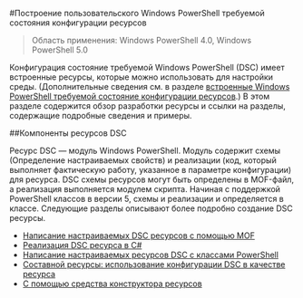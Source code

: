 #Построение пользовательского Windows PowerShell требуемой состояния конфигурации ресурсов

> Область применения: Windows PowerShell 4.0, Windows PowerShell 5.0

Конфигурация состояние требуемой Windows PowerShell (DSC) имеет встроенные ресурсы, которые можно использовать для настройки среды. (Дополнительные сведения см. в разделе [встроенные Windows PowerShell требуемой состояние конфигурации ресурсов](builtInResource.md).) В этом разделе содержится обзор разработки ресурсы и ссылки на разделы, содержащие подробные сведения и примеры.

##Компоненты ресурсов DSC

Ресурс DSC — модуль Windows PowerShell. Модуль содержит схемы (Определение настраиваемых свойств) и реализации (код, который выполняет фактическую работу, указанное в параметре конфигурации) для ресурса. DSC схемы ресурсов могут быть определены в MOF-файл, а реализация выполняется модулем скрипта. Начиная с поддержкой PowerShell классов в версии 5, схемы и реализации и определяется в классе. Следующие разделы описывают более подробно создание DSC ресурсы.

* [Написание настраиваемых DSC ресурсов с помощью MOF](authoringResourceMOF.md)
* [Реализация DSC ресурса в C#](authoringResourceMofCS.md)
* [Написание настраиваемых ресурсов DSC с классами PowerShell](authoringResourceClass.md)
* [Составной ресурсы: использование конфигурации DSC в качестве ресурса](authoringResourceComposite.md)
* [С помощью средства конструктора ресурсов](authoringResourceMofDesigner.md)



